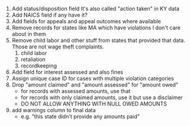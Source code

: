 1. Add status/disposition field
    It's also called "action taken" in KY data
2. Add NAICS field if any have it? 
3. Add fields for appeals and appeal outcomes where available
4. Remove records for states like MA which have violations I don't care about in them
5. Remove child labor and other stuff from states that provided that data. Those are not wage theft complaints. 
    1. child labor
    2. retaliation
    3. recordkeeping
6. Add field for interest assessed and also fines
7. Assign unique case ID for cases with multiple violation categories
8. Drop "amount claimed" and "amount assessed" for "amount owed"
    - for records with assessed amounts, use that
    - for records with only claimed amounts, use it but use a disclaimer
    - DO NOT ALLOW ANYTHING WITH NULL OWED AMOUNTS
9. add warnings column to final data
    - e.g. "this state didn't provide any amounts paid"
